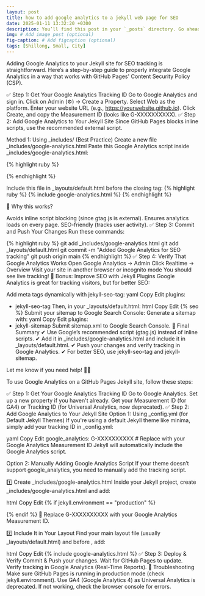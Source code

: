 ```yaml
---
layout: post
title: how to add google analytics to a jekyll web page for SEO 
date: 2025-01-11 13:32:20 +0300
description: You’ll find this post in your `_posts` directory. Go ahead and edit it and re-build the site to see your changes. # Add post description (optional)
img: # Add image post (optional)
fig-caption: # Add figcaption (optional)
tags: [Shillong, Small, City]
---
```


Adding Google Analytics to your Jekyll site for SEO tracking is straightforward. Here’s a step-by-step guide to properly integrate Google Analytics in a way that works with GitHub Pages' Content Security Policy (CSP).

✅ Step 1: Get Your Google Analytics Tracking ID
Go to Google Analytics and sign in.
Click on Admin (⚙️) → Create a Property.
Select Web as the platform.
Enter your website URL (e.g., https://yourwebsite.github.io).
Click Create, and copy the Measurement ID (looks like G-XXXXXXXXXX).
✅ Step 2: Add Google Analytics to Your Jekyll Site
Since GitHub Pages blocks inline scripts, use the recommended external script.

Method 1: Using _includes/ (Best Practice)
Create a new file _includes/google-analytics.html
Paste this Google Analytics script inside _includes/google-analytics.html:


{% highlight ruby %}
<!-- Google Analytics -->
<script async src="https://www.googletagmanager.com/gtag/js?id=G-XXXXXXXXXX"></script>
<script>
  window.dataLayer = window.dataLayer || [];
  function gtag(){dataLayer.push(arguments);}
  gtag('js', new Date());

  gtag('config', 'G-XXXXXXXXXX'); // Replace with your actual Google Analytics ID
</script>
{% endhighlight %}


Include this file in _layouts/default.html before the closing </body> tag:
{% highlight ruby %}
{% include google-analytics.html %}
{% endhighlight %}

📌 Why this works?

Avoids inline script blocking (since gtag.js is external).
Ensures analytics loads on every page.
SEO-friendly (tracks user activity).
✅ Step 3: Commit and Push Your Changes
Run these commands:

{% highlight ruby %}
git add _includes/google-analytics.html
git add _layouts/default.html
git commit -m "Added Google Analytics for SEO tracking"
git push origin main
{% endhighlight %}
✅ Step 4: Verify That Google Analytics Works
Open Google Analytics → Admin
Click Realtime → Overview
Visit your site in another browser or incognito mode
You should see live tracking!
🚀 Bonus: Improve SEO with Jekyll Plugins
Google Analytics is great for tracking visitors, but for better SEO:

Add meta tags dynamically with jekyll-seo-tag:
yaml
Copy
Edit
plugins:
  - jekyll-seo-tag
Then, in your _layouts/default.html:
html
Copy
Edit
{% seo %}
Submit your sitemap to Google Search Console:
Generate a sitemap with:
yaml
Copy
Edit
plugins:
  - jekyll-sitemap
Submit sitemap.xml to Google Search Console.
🎯 Final Summary
✔ Use Google’s recommended script (gtag.js) instead of inline scripts.
✔ Add it in _includes/google-analytics.html and include it in _layouts/default.html.
✔ Push your changes and verify tracking in Google Analytics.
✔ For better SEO, use jekyll-seo-tag and jekyll-sitemap.

Let me know if you need help! 🚀😊







To use Google Analytics on a GitHub Pages Jekyll site, follow these steps:

✅ Step 1: Get Your Google Analytics Tracking ID
Go to Google Analytics.
Set up a new property if you haven't already.
Get your Measurement ID (for GA4) or Tracking ID (for Universal Analytics, now deprecated).
✅ Step 2: Add Google Analytics to Your Jekyll Site
Option 1: Using _config.yml (for Default Jekyll Themes)
If you're using a default Jekyll theme like minima, simply add your tracking ID in _config.yml:

yaml
Copy
Edit
google_analytics: G-XXXXXXXXXX  # Replace with your Google Analytics Measurement ID
Jekyll will automatically include the Google Analytics script.

Option 2: Manually Adding Google Analytics Script
If your theme doesn’t support google_analytics, you need to manually add the tracking script.

1️⃣ Create _includes/google-analytics.html
Inside your Jekyll project, create _includes/google-analytics.html and add:

html
Copy
Edit
{% if jekyll.environment == "production" %}
<!-- Google Analytics -->
<script async src="https://www.googletagmanager.com/gtag/js?id=G-XXXXXXXXXX"></script>
<script>
  window.dataLayer = window.dataLayer || [];
  function gtag(){dataLayer.push(arguments);}
  gtag('js', new Date());
  gtag('config', 'G-XXXXXXXXXX');
</script>
{% endif %}
🔹 Replace G-XXXXXXXXXX with your Google Analytics Measurement ID.

2️⃣ Include It in Your Layout
Find your main layout file (usually _layouts/default.html) and before </head>, add:

html
Copy
Edit
{% include google-analytics.html %}
✅ Step 3: Deploy & Verify
Commit & Push your changes.
Wait for GitHub Pages to update.
Verify tracking in Google Analytics (Real-Time Reports).
🎯 Troubleshooting
Make sure GitHub Pages is running in production mode (check jekyll.environment).
Use GA4 (Google Analytics 4) as Universal Analytics is deprecated.
If not working, check the browser console for errors.
